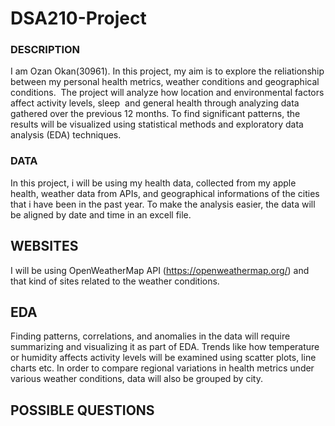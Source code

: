 # DSA210-Project

### DESCRIPTION 
I am Ozan Okan(30961). In this project, my aim is to explore the reliationship between my personal health metrics, weather conditions and geographical conditions.  The project will analyze how location and environmental factors affect activity levels, sleep  and general health through analyzing data gathered over the previous 12 months. To find significant patterns, the results will be visualized using statistical methods and exploratory data analysis (EDA) techniques.

### DATA
In this project, i will be using my health data, collected from my apple health, weather data from APIs, and geographical informations of the cities that i have been in the past year. To make the analysis easier, the data will be aligned by date and time in an excell file.

## WEBSITES
I will be using OpenWeatherMap API (https://openweathermap.org/) and that kind of sites related to the weather conditions.

## EDA 
Finding patterns, correlations, and anomalies in the data will require summarizing and visualizing it as part of EDA. Trends like how temperature or humidity affects activity levels will be examined using scatter plots, line charts etc. In order to compare regional variations in health metrics under various weather conditions, data will also be grouped by city.

## POSSIBLE QUESTIONS

